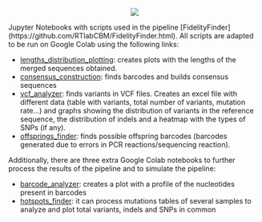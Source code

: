 <!-- # Badges -->
<p align="center">
    <a href="https://jupyter.org/">
        <img src="https://img.shields.io/badge/Jupyter-FFA500?&logo=jupyter&logoColor=white"" /></a>
</p>
Jupyter Notebooks with scripts used in the pipeline [FidelityFinder](https://github.com/RTlabCBM/FidelityFinder.html). All scripts are adapted to be run on Google Colab using the following links:

- [lengths_distribution_plotting](https://colab.research.google.com/github/RTlabCBM/FidelityFinderJupyter/blob/main/JupyterNotebooks/lengths_distribution_plotting.ipynb): creates plots with the lengths of the merged sequences obtained.
- [consensus_construction](https://colab.research.google.com/github/RTlabCBM/FidelityFinderJupyter/blob/main/JupyterNotebooks/consensus_construction.ipynb): finds barcodes and builds consensus sequences
- [vcf_analyzer](https://colab.research.google.com/github/RTlabCBM/FidelityFinderJupyter/blob/main/JupyterNotebooks/vcf_analyzer.ipynb): finds variants in VCF files. Creates an excel file with different data (table with variants, total number of variants, mutation rate...) and graphs showing the distribution of variants in the reference sequence, the distribution of indels and a heatmap with the types of SNPs (if any).
- [offsprings_finder](https://colab.research.google.com/github/RTlabCBM/FidelityFinderJupyter/blob/main/JupyterNotebooks/offsprings_finder.ipynb): finds possible offspring barcodes (barcodes generated due to errors in PCR reactions/sequencing reaction).

Additionally, there are three extra Google Colab notebooks to further process the results of the pipeline and to simulate the pipeline:
- [barcode_analyzer](https://colab.research.google.com/github/RTlabCBM/FidelityFinderJupyter/blob/main/JupyterNotebooks/barcode_analyzer.ipynb): creates a plot with a profile of the nucleotides present in barcodes
- [hotspots_finder](https://colab.research.google.com/github/RTlabCBM/FidelityFinderJupyter/blob/main/JupyterNotebooks/hotspots_finder.ipynb): it can process mutations tables of several samples to analyze and plot total variants, indels and SNPs in common
